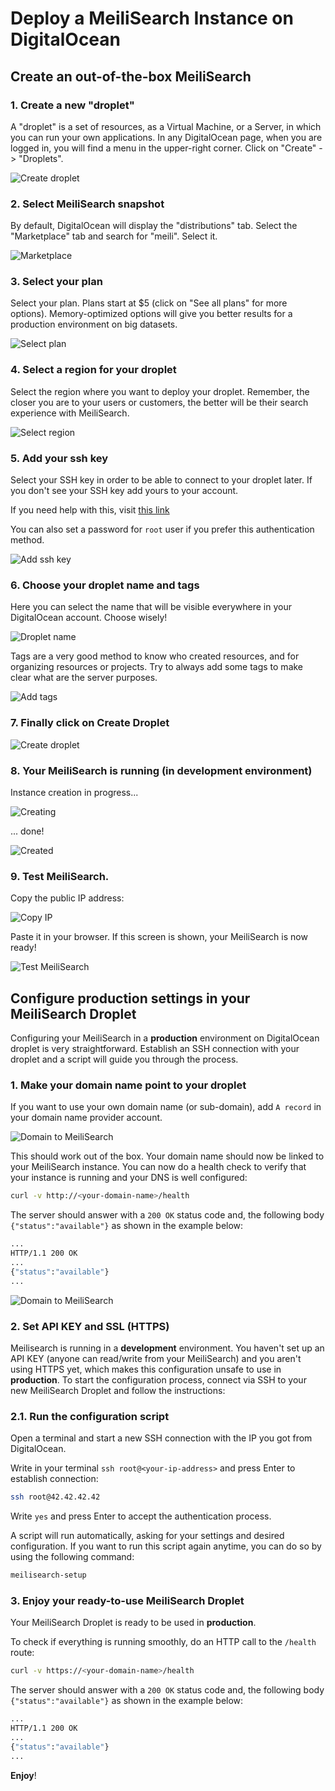 # Deploy a MeiliSearch Instance on DigitalOcean

## Create an out-of-the-box MeiliSearch

### 1. Create a new "droplet"

A "droplet" is a set of resources, as a Virtual Machine, or a Server, in which you can run your own applications.
In any DigitalOcean page, when you are logged in, you will find a menu in the upper-right corner. Click on "Create" -> "Droplets".

![Create droplet](/digitalocean/01.create.png)

### 2. Select MeiliSearch snapshot

By default, DigitalOcean will display the "distributions" tab. Select the "Marketplace" tab and search for "meili". Select it.

![Marketplace](/digitalocean/02.marketplace.png)

### 3. Select your plan

Select your plan. Plans start at $5 (click on "See all plans" for more options). Memory-optimized options will give you better results for a production environment on big datasets.

![Select plan](/digitalocean/03.select-plan.png)

### 4. Select a region for your droplet

Select the region where you want to deploy your droplet. Remember, the closer you are to your users or customers, the better will be their search experience with MeiliSearch.

![Select region](/digitalocean/04.select-region.png)

### 5. Add your ssh key

Select your SSH key in order to be able to connect to your droplet later. If you don't see your SSH key add yours to your account.

If you need help with this, visit [this link](https://www.digitalocean.com/docs/droplets/how-to/add-ssh-keys/to-account/)

You can also set a password for `root` user if you prefer this authentication method.

![Add ssh key](/digitalocean/05.add-ssh-key.png)

### 6. Choose your droplet name and tags

Here you can select the name that will be visible everywhere in your DigitalOcean account. Choose wisely!

![Droplet name](/digitalocean/06.droplet-name.png)

Tags are a very good method to know who created resources, and for organizing resources or projects. Try to always add some tags to make clear what are the server purposes.

![Add tags](/digitalocean/06.add-tags.png)

### 7. Finally click on Create Droplet

![Create droplet](/digitalocean/07.create-droplet.png)

### 8. Your MeiliSearch is running (in **development** environment)

Instance creation in progress...

![Creating](/digitalocean/08.creating.png)

... done!

![Created](/digitalocean/08.created-ip.png)

### 9. Test MeiliSearch.

Copy the public IP address:

![Copy IP](/digitalocean/09.copy-ip.png)

Paste it in your browser. If this screen is shown, your MeiliSearch is now ready!

![Test MeiliSearch](/digitalocean/09.test-meili.png)

## Configure production settings in your MeiliSearch Droplet

Configuring your MeiliSearch in a **production** environment on DigitalOcean droplet is very straightforward. Establish an SSH connection with your droplet and a script will guide you through the process.

### 1. Make your domain name point to your droplet

If you want to use your own domain name (or sub-domain), add `A record` in your domain name provider account.

![Domain to  MeiliSearch](/digitalocean/11.domain-a-record.png)

This should work out of the box. Your domain name should now be linked to your MeiliSearch instance. You can now do a health check to verify that your instance is running and your DNS is well configured:

```bash
curl -v http://<your-domain-name>/health
```

The server should answer with a `200 OK` status code and, the following body `{"status":"available"}` as shown in the example below:

```bash
...
HTTP/1.1 200 OK
...
{"status":"available"}
...
```

![Domain to  MeiliSearch](/digitalocean/11.working-domain.png)

### 2. Set API KEY and SSL (HTTPS)

Meilisearch is running in a **development** environment. You haven't set up an API KEY (anyone can read/write from your MeiliSearch) and you aren't using HTTPS yet, which makes this configuration unsafe to use in **production**.
To start the configuration process, connect via SSH to your new MeiliSearch Droplet and follow the instructions:

### 2.1. Run the configuration script

Open a terminal and start a new SSH connection with the IP you got from DigitalOcean.

Write in your terminal `ssh root@<your-ip-address>` and press Enter to establish connection:

```bash
ssh root@42.42.42.42
```

Write `yes` and press Enter to accept the authentication process.

A script will run automatically, asking for your settings and desired configuration. If you want to run this script again anytime, you can do so by using the following command:

```bash
meilisearch-setup
```

### 3. Enjoy your ready-to-use MeiliSearch Droplet

Your MeiliSearch Droplet is ready to be used in **production**.

To check if everything is running smoothly, do an HTTP call to the `/health` route:

```bash
curl -v https://<your-domain-name>/health
```

The server should answer with a `200 OK` status code and, the following body `{"status":"available"}` as shown in the example below:

```bash
...
HTTP/1.1 200 OK
...
{"status":"available"}
...
```
**Enjoy**!

